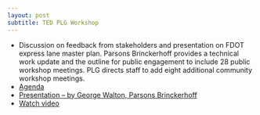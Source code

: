 ```yaml
---
layout: post
subtitle: TED PLG Workshop
---
```


* Discussion on feedback from stakeholders and presentation on FDOT express lane master plan. Parsons Brinckerhoff provides a technical work update and the outline for public engagement to include 28 public workshop meetings. PLG directs staff to add eight additional community workshop meetings.
* [Agenda](http://www.hillsboroughcounty.org/DocumentCenter/View/14327 )
* [Presentation – by George Walton, Parsons Brinckerhoff](http://www.hillsboroughcounty.org/DocumentCenter/View/14330)
* [Watch video](http://65.49.32.144/Hillsborough/3057a3f2-a609-4545-8e27-afe290fdbaff/Trans_Econ_Dev_WS_1_14_2015/presentation_file/mgpresenter.html?Stream=low)
